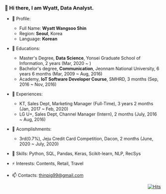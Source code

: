 ### 👋 Hi there, I am Wyatt, Data Analyst.

- 🔭 Profile:
  - Full Name: **Wyatt Wangsoo Shin**
  - Region: **Seoul**, Korea
  - Language: **Korean**
  
- 🌱 Educations:
  - Master's Degree, **Data Science**, Yonsei Graduate School of Information, 2 years (Mar, 2020 ~ )
  - Bachelor's degree, **Communication**, Jeonnam National University, 6 years 6 months (Mar, 2009 ~ Aug, 2016)
  - Academy, **IoT Software Developer Course**, SMHRD, 3 months (Sep, 2016 ~ Nov, 2016)

- 👯 Experiences:
  - KT, Sales Dept, Marketing Manager (Full-Time), 3 years 2 months (Jan, 2017 ~ Feb, 2020)
  - LG U+, Sales Dept, Channel Manager (Intern), 2 months (July, 2016 ~ Aug, 2016)
  
- 💬 Acomplishments:
  - 3rd(0.7%), Jeju Credit Card Competition, Dacon, 2 months (June, 2020 ~ July, 2020)
  
- 🤔 Skills: Python, SQL, Pandas, Keras, Scikit-learn, NLP, RecSys
- ⚡ Interests: Contents, Retail, Travel
- 📫 Contacts: thinpig99@gmail.com


<div align=right>
  
[![Hits](https://hits.seeyoufarm.com/api/count/incr/badge.svg?url=https%3A%2F%2Fgithub.com%2Fthinpig99&count_bg=%2379C83D&title_bg=%23555555&icon=github.svg&icon_color=%23E7E7E7&title=hits&edge_flat=true)](https://hits.seeyoufarm.com)

</div>
